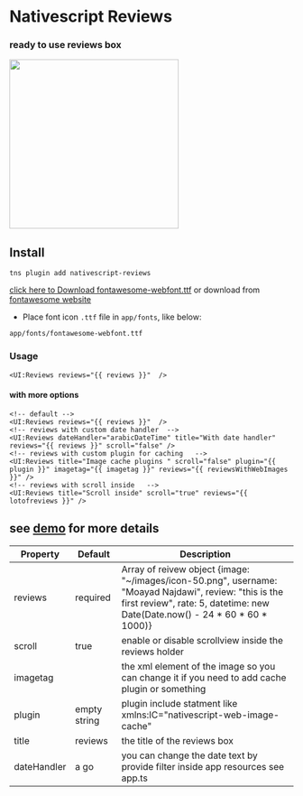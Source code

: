 # Nativescript Reviews

### ready to use reviews box

<img src="http://codeobia.com/screenshots/reviews.png" width="300">

## Install

```
tns plugin add nativescript-reviews
```
[click here to Download fontawesome-webfont.ttf](https://github.com/moayadnajd/nativescript-fontawesome/blob/master/fonts/fontawesome-webfont.ttf) or download from [fontawesome website](http://fontawesome.io/)

* Place font icon `.ttf` file in `app/fonts`, like below:
  
```
app/fonts/fontawesome-webfont.ttf
```

### Usage
```
<UI:Reviews reviews="{{ reviews }}"  />

```

#### with more options 
```
<!-- default -->
<UI:Reviews reviews="{{ reviews }}"  />
<!-- reviews with custom date handler  -->
<UI:Reviews dateHandler="arabicDateTime" title="With date handler" reviews="{{ reviews }}" scroll="false" />
<!-- reviews with custom plugin for caching   -->
<UI:Reviews title="Image cache plugins " scroll="false" plugin="{{ plugin }}" imagetag="{{ imagetag }}" reviews="{{ reviewsWithWebImages }}" /> 
<!-- reviews with scroll inside   -->
<UI:Reviews title="Scroll inside" scroll="true" reviews="{{ lotofreviews }}" />
``` 

## see [demo](https://github.com/moayadnajd/nativescript-reviews/tree/master/demo) for more details


| Property | Default | Description |
| --- | --- | --- |
| reviews | required | Array of reivew object {image: "~/images/icon-50.png", username: "Moayad Najdawi", review: "this is the first review", rate: 5, datetime: new Date(Date.now() - 24 * 60 * 60 * 1000)}|
| scroll | true | enable or disable scrollview inside the reviews holder |
| imagetag | <Image /> | the xml element of the image  so you can change it if you need to add cache plugin or something |
| plugin | empty string | plugin include statment like xmlns:IC="nativescript-web-image-cache" |
| title | reviews | the title of the reviews box |
| dateHandler | a go | you can change the date text by provide filter inside app resources see app.ts  |   
 
